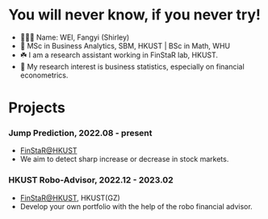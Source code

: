 # You will never know, if you never try!

<!--
**shirleyweify/shirleyweify** is a ✨ _special_ ✨ repository because its `README.md` (this file) appears on your GitHub profile.

Here are some ideas to get you started:

- 🔭 I’m currently working on ...
- 🌱 I’m currently learning ...
- 👯 I’m looking to collaborate on ...
- 🤔 I’m looking for help with ...
- 💬 Ask me about ...
- 📫 How to reach me: ...
- 😄 Pronouns: ...
- ⚡ Fun fact: ...
-->

- 👱🏻‍♀️ Name: WEI, Fangyi (Shirley)
- 📍 MSc in Business Analytics, SBM, HKUST | BSc in Math, WHU
- ☘️ I am a research assistant working in FinStaR lab, HKUST.
- 🧐 My research interest is business statistics, especially on financial econometrics.

<!--

- 🔖 See more about me: https://shirleyweify.github.io

-->

# Projects

### Jump Prediction, 2022.08 - present
- [FinStaR@HKUST](https://finstar.ust.hk)
- We aim to detect sharp increase or decrease in stock markets.

### HKUST Robo-Advisor, 2022.12 - 2023.02
- [FinStaR@HKUST](https://finstar.ust.hk), HKUST(GZ)
- Develop your own portfolio with the help of the robo financial advisor.
